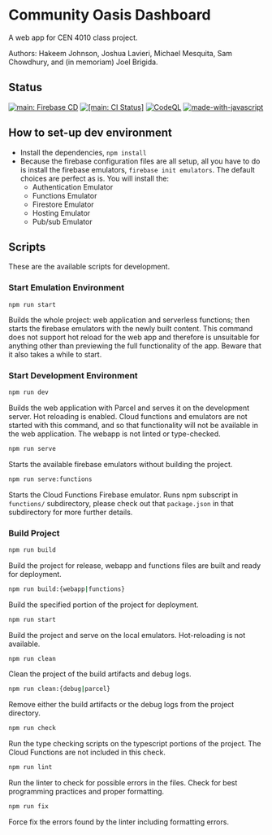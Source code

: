 # Community Oasis Dashboard

A web app for CEN 4010 class project.

Authors: Hakeem Johnson, Joshua Lavieri, Michael Mesquita, Sam Chowdhury, and (in memoriam) Joel Brigida.

## Status

[![main: Firebase CD](https://github.com/Midlight25/community-oasis-dashboard/actions/workflows/firebase-hosting-merge.yml/badge.svg?branch=main)](https://github.com/Midlight25/community-oasis-dashboard/actions/workflows/firebase-hosting-merge.yml)
[![[main: CI Status]](https://github.com/Midlight25/community-oasis-dashboard/actions/workflows/project-ci.yml/badge.svg?branch=main&event=push)](https://github.com/Midlight25/community-oasis-dashboard/actions/workflows/project-ci.yml)
[![CodeQL](https://github.com/Midlight25/community-oasis-dashboard/actions/workflows/codeql-push.yml/badge.svg?branch=main)](https://github.com/Midlight25/community-oasis-dashboard/actions/workflows/codeql-push.yml)
[![made-with-javascript](https://img.shields.io/badge/Made%20with-JavaScript-1f425f.svg)](https://www.javascript.com)

## How to set-up dev environment

- Install the dependencies, `npm install`
- Because the firebase configuration files are all setup, all you have to do is install the firebase emulators, `firebase init emulators`. The default choices are perfect as is. You will install the:
  - Authentication Emulator
  - Functions Emulator
  - Firestore Emulator
  - Hosting Emulator
  - Pub/sub Emulator

## Scripts

These are the available scripts for development.

### Start Emulation Environment

```npm
npm run start
```

Builds the whole project: web application and serverless functions; then starts the firebase emulators with the newly built content. This command does not support hot reload for the web app and therefore is unsuitable for anything other than previewing the full functionality of the app. Beware that it also takes a while to start.

### Start Development Environment

```bash
npm run dev
```

Builds the web application with Parcel and serves it on the development server. Hot reloading is enabled. Cloud functions and emulators are not started with this command, and so that functionality will not be available in the web application. The webapp is not linted or type-checked.

```bash
npm run serve
```

Starts the available firebase emulators without building the project.

```bash
npm run serve:functions
```

Starts the Cloud Functions Firebase emulator. Runs npm subscript in `functions/` subdirectory, please check out that `package.json` in that subdirectory for more further details.

### Build Project

```bash
npm run build
```

Build the project for release, webapp and functions files are built and ready for deployment.

```bash
npm run build:{webapp|functions}
```

Build the specified portion of the project for deployment.

```bash
npm run start
```

Build the project and serve on the local emulators. Hot-reloading is not available.

```bash
npm run clean
```

Clean the project of the build artifacts and debug logs.

```bash
npm run clean:{debug|parcel}
```

Remove either the build artifacts or the debug logs from the project directory.

```bash
npm run check
```

Run the type checking scripts on the typescript portions of the project. The Cloud Functions are not included in this check.

```bash
npm run lint
```

Run the linter to check for possible errors in the files. Check for best programming practices and proper formatting.

```bash
npm run fix
```

Force fix the errors found by the linter including formatting errors.
